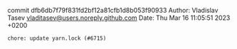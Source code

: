 commit dfb6db7f79f831fd2bf12a81cfb1d8b053f90933
Author: Vladislav Tasev <vladitasev@users.noreply.github.com>
Date:   Thu Mar 16 11:05:51 2023 +0200

    chore: update yarn.lock (#6715)
